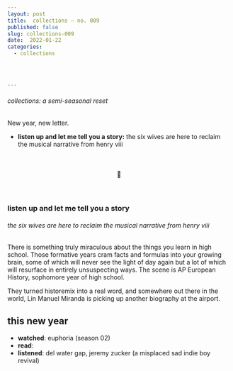 ```yaml
---
layout: post
title:  collections — no. 009
published: false
slug: collections-009
date:  2022-01-22
categories:
  - collections




---
```


###### collections: a semi-seasonal reset

New year, new letter.



- **listen up and let me tell you a story:** the six wives are here to reclaim the musical narrative from henry viii

<br />

<h4 style="text-align:center">💌</h4>

<!--more-->

<br/>

### listen up and let me tell you a story

###### the six wives are here to reclaim the musical narrative from henry viii

There is something truly miraculous about the things you learn in high school. Those formative years cram facts and formulas into your growing brain, some of which will never see the light of day again but a lot of which will resurface in entirely unsuspecting ways. The scene is AP European History, sophomore year of high school. 

They turned historemix into a real word, and somewhere out there in the world, Lin Manuel Miranda is picking up another biography at the airport.







## this new year

- **watched**: euphoria (season 02)
- **read**: 
- **listened**: del water gap, jeremy zucker (a misplaced sad indie boy revival)
